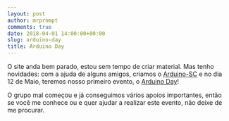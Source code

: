 ```yaml
---
layout: post
author: mrprompt
comments: true
date: 2018-04-01 14:00:00+00:00
slug: arduino-day
title: Arduino Day
---
```

O site anda bem parado, estou sem tempo de criar material. Mas tenho novidades: com a ajuda de alguns amigos, criamos o [Arduino-SC](https://arduino-sc.github.io) e no dia 12 de Maio, teremos nosso primeiro evento, o [Arduino Day](https://arduino-sc.github.io/arduino-day)! 

O grupo mal começou e já conseguimos vários apoios importantes, então se você me conhece ou e quer ajudar a realizar este evento, não deixe de me procurar.